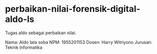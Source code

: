 # perbaikan-nilai-forensik-digital-aldo-ls

Tugas aldo sebagai perbaikan nilai.

Nama: Aldo lata soba
NPM: 1955201153
Dosen: Harry Witriyono
Jurusan: Teknik Informatika
